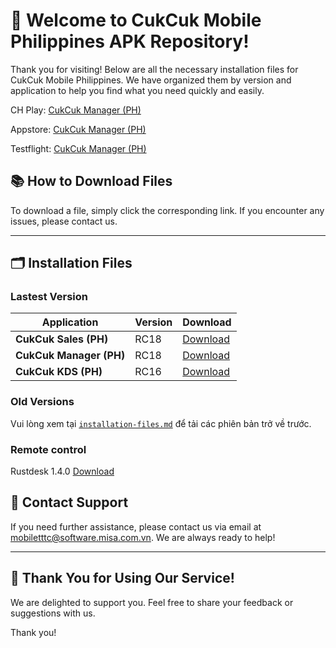 # 🎉 **Welcome to CukCuk Mobile Philippines APK Repository!**

Thank you for visiting! Below are all the necessary installation files for CukCuk Mobile Philippines. We have organized them by version and application to help you find what you need quickly and easily.

CH Play:
[CukCuk Manager (PH)](https://play.google.com/store/apps/details?id=vn.com.misa.cukcukmanagerph.phl)

Appstore:
[CukCuk Manager (PH)](https://apps.apple.com/us/app/cukcuk-manager-ph/id6608965421)

Testflight:
[CukCuk Manager (PH)](https://testflight.apple.com/join/EqEFwcfV)


## 📚 **How to Download Files**
To download a file, simply click the corresponding link. If you encounter any issues, please contact us.

---

## 🗂️ **Installation Files**

### Lastest Version

| Application | Version | Download |
|---|---|---|
| **CukCuk Sales (PH)** | RC18 | [Download](https://github.com/CukCuk-US/CukCuk-PH/releases/download/RC18/Sale_PH_RC18_0_0_0.apk) |
| **CukCuk Manager (PH)** | RC18 | [Download](https://github.com/CukCuk-US/CukCuk-PH/releases/download/RC18/Manager_PH_RC18_0_0_0.apk) |
| **CukCuk KDS (PH)** | RC16 | [Download](https://github.com/CukCuk-US/CukCuk-PH/releases/download/RC16/KDS_PH_RC16_0_0_0.apk) |

### Old Versions

Vui lòng xem tại [`installation-files.md`](installation-files.md) để tải các phiên bản trở về trước.

### Remote control 
Rustdesk 1.4.0 [Download](https://github.com/rustdesk/rustdesk/releases/download/1.4.0/rustdesk-1.4.0-universal-signed.apk)

## 📧 **Contact Support**

If you need further assistance, please contact us via email at [mobiletttc@software.misa.com.vn](mailto:mobiletttc@software.misa.com.vn). We are always ready to help!

---

## 🚀 **Thank You for Using Our Service!**

We are delighted to support you. Feel free to share your feedback or suggestions with us.

Thank you!
